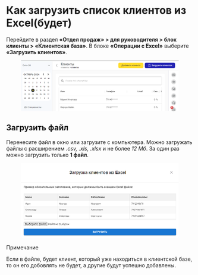 # Как загрузить список клиентов из Excel(будет)

Перейдите в раздел **«Отдел продаж» > для руководителя > блок клиенты > «Клиентская база»**. В блоке **«Операции с Excel»** выберите **«Загрузить клиентов»**.

<figure><img src="../../../.gitbook/assets/image (365).png" alt=""><figcaption></figcaption></figure>

## Загрузить файл

Перенесите файл в окно или загрузите с компьютера. Можно загружать файлы с расширением _.csv, .xls, .xlsx_ и не более _12 Mб_. За один раз можно загрузить только **1 файл**.

<figure><img src="../../../.gitbook/assets/image (366).png" alt=""><figcaption></figcaption></figure>

Примечание

Если в файле, будет клиент, который уже находиться в клиентской базе, то он его добовлять не будет, а другие будут успешно добавлены.

